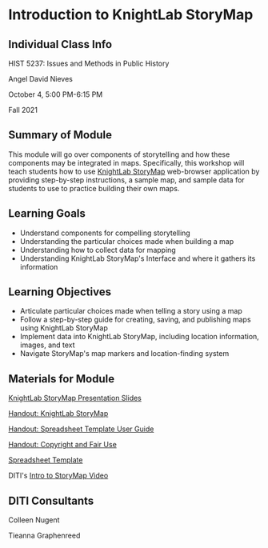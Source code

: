 <h1> Introduction to KnightLab StoryMap </h1>

<h2> Individual Class Info </h2>

HIST 5237: Issues and Methods in Public History

Angel David Nieves

October 4, 5:00 PM-6:15 PM

Fall 2021

<h2> Summary of Module </h2>

This module will go over components of storytelling and how these components may be integrated in maps. Specifically, this workshop will teach students how to use [KnightLab StoryMap](http://storymap.knightlab.com/) web-browser application by providing step-by-step instructions, a sample map, and sample data for students to use to practice building their own maps. 

<h2> Learning Goals </h2>

* Understand components for compelling storytelling
* Understanding the particular choices made when building a map
* Understanding how to collect data for mapping
* Understanding KnightLab StoryMap's Interface and where it gathers its information

<h2> Learning Objectives </h2>

* Articulate particular choices made when telling a story using a map
* Follow a step-by-step guide for creating, saving, and publishing maps using KnightLab StoryMap
* Implement data into KnightLab StoryMap, including location information, images, and text
* Navigate StoryMap's map markers and location-finding system

<h2> Materials for Module </h2>

[KnightLab StoryMap Presentation Slides](https://github.com/NULabNortheastern/digitalassignmentshowcase/blob/master/mapping/fa21-nieves-hist5237-storymap/Intro-to-StoryMap-Slides.pdf)  

[Handout: KnightLab StoryMap](https://github.com/NULabNortheastern/digitalassignmentshowcase/blob/master/mapping/fa21-nieves-hist5237-storymap/StoryMap%20Handout.pdf) 

[Handout: Spreadsheet Template User Guide](https://github.com/NULabNortheastern/digitalassignmentshowcase/blob/master/mapping/fa21-nieves-hist5237-storymap/Handout_Storymap-Spreadsheet-Template.pdf) 

[Handout: Copyright and Fair Use](https://github.com/NULabNortheastern/digitalassignmentshowcase/blob/master/mapping/fa21-nieves-hist5237-storymap/Copyright-fair-use-handout.pdf) 

[Spreadsheet Template](https://docs.google.com/spreadsheets/d/1eJrqp30nJp__-l1V4tiRICiL4PLm40Esmg0WvcDAFII/edit#gid=0) 

DITI's [Intro to StoryMap Video](https://youtu.be/X33ud7RYZFg)

<h2> DITI Consultants </h2>

Colleen Nugent

Tieanna Graphenreed 